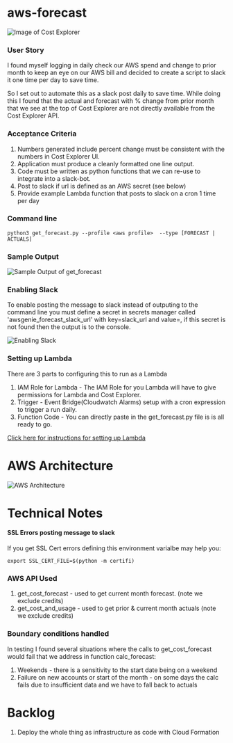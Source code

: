 # aws-forecast

![Image of Cost Explorer](https://github.com/jimzucker/aws-forecast/blob/master/images/cost_explorer.png)

### User Story
I found myself logging in daily check our AWS spend and change to prior month to keep an eye on our AWS bill and decided to create a script to slack it one time per day to save time.

So I set out to automate this as a slack post daily to save time.  While doing this I found that the actual and forecast with % change from prior month that we see at the top of Cost Explorer are not directly available from the Cost Explorer API.  

### Acceptance Criteria
1. Numbers generated include percent change must be consistent with the numbers in Cost Explorer UI.
2. Application must produce a cleanly formatted one line output.
3. Code must be written as python functions that we can re-use to integrate into a slack-bot.
4. Post to slack if url is defined as an AWS secret (see below)
5. Provide example Lambda function that posts to slack on a cron 1 time per day

### Command line
```python3 get_forecast.py --profile <aws profile>  --type [FORECAST | ACTUALS]```

### Sample Output
![Sample Output of get_forecast](https://github.com/jimzucker/aws-forecast/blob/master/images/get_forecast_sample_output.png)

### Enabling Slack
To enable posting the message to slack instead of outputing to the command line you must define a secret in secrets manager called 'awsgenie_forecast_slack_url' with key=slack_url and value=<slack url>, if this secret is not found then the output is to the console.

![Enabling Slack](https://github.com/jimzucker/aws-forecast/blob/master/images/aws_secret.png)

### Setting up Lambda
There are 3 parts to configuring this to run as a Lambda
1. IAM Role for Lambda - The IAM Role for you Lambda will have to give permissions for Lambda and Cost Explorer.
2. Trigger - Event Bridge(Cloudwatch Alarms) setup with a cron expression to trigger a run daily.
3. Function Code - You can directly paste in the get_forecast.py file is is all ready to go.

[Click here for instructions for setting up Lambda](https://github.com/jimzucker/aws-forecast/blob/master/LAMBDA_README.md)

# AWS Architecture
![AWS Architecture](https://github.com/jimzucker/aws-forecast/blob/master/images/aws_architecture.png)


# Technical Notes

#### SSL Errors posting message to slack
If you get SSL Cert errors defining this environment varialbe may help you:
```
export SSL_CERT_FILE=$(python -m certifi)
```

### AWS API Used
1. get_cost_forecast - used to get current month forecast. (note we exclude credits)
2. get_cost_and_usage - used to get prior & current month actuals (note we exclude credits)

### Boundary conditions handled
In testing I found several situations where the calls to get_cost_forecast would fail that we address in function calc_forecast:
1. Weekends - there is a sensitivity to the start date being on a weekend
2. Failure on new accounts or start of the month - on some days the calc fails due to insufficient data and we have to fall back to actuals

# Backlog
1. Deploy the whole thing as infrastructure as code with Cloud Formation


